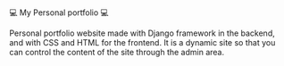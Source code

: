 💻 My Personal portfolio 💻

Personal portfolio website made with Django framework in the backend, and with CSS and HTML for the frontend. It is a dynamic site so that you can control the content of the site through the admin area.

